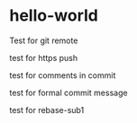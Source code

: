 # hello-world
Test for git remote

test for https push

test for comments in commit

test for formal commit message

test for rebase-sub1
